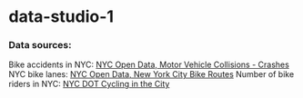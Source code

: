 # data-studio-1






### Data sources:
Bike accidents in NYC: [NYC Open Data, Motor Vehicle Collisions - Crashes](https://data.cityofnewyork.us/Public-Safety/Motor-Vehicle-Collisions-Crashes/h9gi-nx95)
NYC bike lanes: [NYC Open Data, New York City Bike Routes](https://data.cityofnewyork.us/Transportation/New-York-City-Bike-Routes/7vsa-caz7#revert)
Number of bike riders in NYC: [NYC DOT Cycling in the City](https://www.nyc.gov/html/dot/html/bicyclists/cyclinginthecity.shtml)

